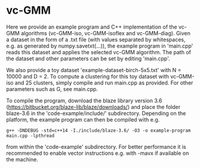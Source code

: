 # vc-GMM

Here we provide an example program and C++ implementation of the vc-GMM algorithms (vc-GMM-iso, vc-GMM-isoflex and vc-GMM-diag).
Given a dataset in the form of a .txt file (with values separated by whitespaces, e.g. as generated by numpy.savetxt(...)),
the example program in 'main.cpp' reads this dataset and applies the selected vc-GMM algorithm.
The path of the dataset and other parameters can be set by editing 'main.cpp'.

We also provide a toy dataset 'example-dataset-birch-5x5.txt' with N = 10000 and D = 2.
To compute a clustering for this toy dataset with vc-GMM-iso and 25 clusters, simply compile and run main.cpp as provided.
For other parameters such as G, see main.cpp.

To compile the program, download the blaze library version 3.6 (https://bitbucket.org/blaze-lib/blaze/downloads/) and place 
the folder blaze-3.6 in the 'code-example/include/' subdirectory.
Depending on the platform, the example program can then be compiled with e.g.

    g++ -DNDEBUG -std=c++14 -I./include/blaze-3.6/ -O3 -o example-program main.cpp -lpthread

from within the 'code-example' subdirectory.
For better performance it is recommended to enable vector instructions e.g. with -mavx if available on the machine.